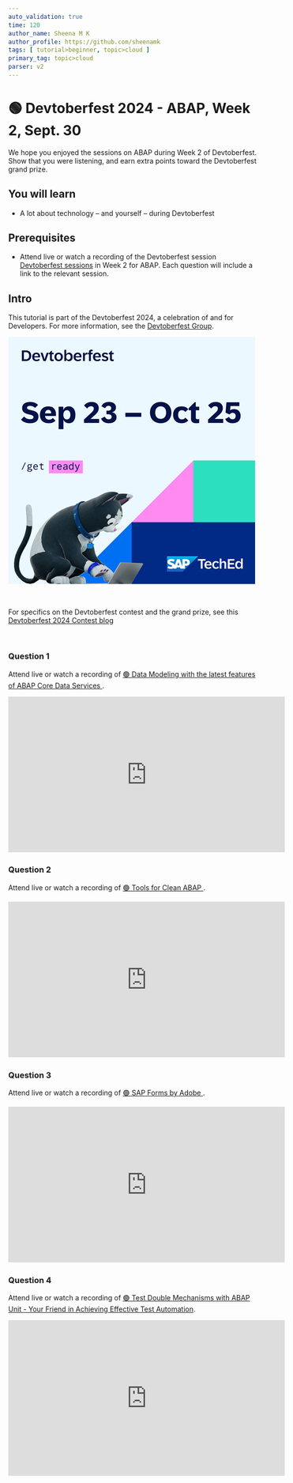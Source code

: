 ```yaml
---
auto_validation: true
time: 120
author_name: Sheena M K
author_profile: https://github.com/sheenamk
tags: [ tutorial>beginner, topic>cloud ]
primary_tag: topic>cloud
parser: v2
---
```


# 🟢 Devtoberfest 2024 - ABAP, Week 2, Sept. 30
<!-- description --> We hope you enjoyed the sessions on ABAP during Week 2 of Devtoberfest. Show that you were listening, and earn extra points toward the Devtoberfest grand prize. 
 
## You will learn
- A lot about technology – and yourself – during Devtoberfest

## Prerequisites
- Attend live or watch a recording of the Devtoberfest session [Devtoberfest sessions](https://community.sap.com/t5/devtoberfest/eb-p/devtoberfest-events) in Week 2 for ABAP. Each question will include a link to the relevant session. 

<!--![Session](Session1-TN.jpg) -->

## Intro
This tutorial is part of the Devtoberfest 2024, a celebration of and for Developers. For more information, see the [Devtoberfest Group](https://groups.community.sap.com/t5/devtoberfest/gh-p/Devtoberfest).

![Devtoberfest](promo-image-kasimir-square.png)

&nbsp;

For specifics on the Devtoberfest contest and the grand prize, see this [Devtoberfest 2024 Contest blog](https://community.sap.com/t5/devtoberfest-blog-posts/devtoberfest-2024-contest/ba-p/13781593)

&nbsp;

### Question 1 

Attend live or watch a recording of [🟢 Data Modeling with the latest features of ABAP Core Data Services                        ](https://www.youtube.com/watch?v=HQPXI1Ba-Gk). 

<iframe width="560" height="315" src="https://www.youtube.com/embed/HQPXI1Ba-Gk" frameborder="0" allowfullscreen></iframe>

### Question 2 

Attend live or watch a recording of [🟢 Tools for Clean ABAP                                                                    ](https://www.youtube.com/watch?v=HQPXI1Ba-Gk). 

<iframe width="560" height="315" src="https://www.youtube.com/embed/HQPXI1Ba-Gk" frameborder="0" allowfullscreen></iframe>

### Question 3 

Attend live or watch a recording of [🟢 SAP Forms by Adobe                                                                     ](https://www.youtube.com/watch?v=HQPXI1Ba-Gk). 

<iframe width="560" height="315" src="https://www.youtube.com/embed/HQPXI1Ba-Gk" frameborder="0" allowfullscreen></iframe>

### Question 4 

Attend live or watch a recording of [🟢 Test Double Mechanisms with ABAP Unit - Your Friend in Achieving Effective Test Automation](https://www.youtube.com/watch?v=nuuqy5CniTs). 

<iframe width="560" height="315" src="https://www.youtube.com/embed/nuuqy5CniTs" frameborder="0" allowfullscreen></iframe>
